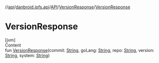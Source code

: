 //[api](../../../index.md)/[danbroid.ipfs.api](../../index.md)/[API](../index.md)/[VersionResponse](index.md)/[VersionResponse](-version-response.md)



# VersionResponse  
[jvm]  
Content  
fun [VersionResponse](-version-response.md)(commit: [String](https://kotlinlang.org/api/latest/jvm/stdlib/kotlin/-string/index.html), goLang: [String](https://kotlinlang.org/api/latest/jvm/stdlib/kotlin/-string/index.html), repo: [String](https://kotlinlang.org/api/latest/jvm/stdlib/kotlin/-string/index.html), version: [String](https://kotlinlang.org/api/latest/jvm/stdlib/kotlin/-string/index.html), system: [String](https://kotlinlang.org/api/latest/jvm/stdlib/kotlin/-string/index.html))  



